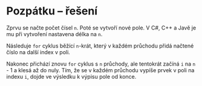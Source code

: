 # Pozpátku – řešení

Zprvu se načte počet čísel `n`. Poté se vytvoří nové pole. V C#, C++ a Javě je mu při vytvoření nastavena délka na `n`.

Následuje `for` cyklus běžící `n`-krát, který v každém průchodu přidá načtené číslo na další index v poli.

Nakonec přichází znovu `for` cyklus s `n` průchody, ale tentokrát začíná `i` na `n` - 1 a klesá až do nuly. Tím, že se v
každém průchodu vypíše prvek v poli na indexu `i`, dojde ve výsledku k výpisu pole od konce.
